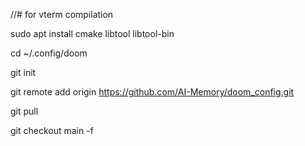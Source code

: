 
//# for vterm compilation

sudo apt install cmake libtool libtool-bin

cd ~/.config/doom

git init

git remote add origin https://github.com/AI-Memory/doom_config.git

git pull

git checkout main -f

